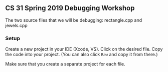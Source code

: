 ## CS 31 Spring 2019 Debugging Workshop
The two source files that we will be debugging: rectangle.cpp and jewels.cpp
### Setup
Create a new project in your IDE (Xcode, VS). Click on the desired file. Copy the code into your project. (You can also click `Raw` and copy it from there.)

Make sure that you create a separate project for each file.
